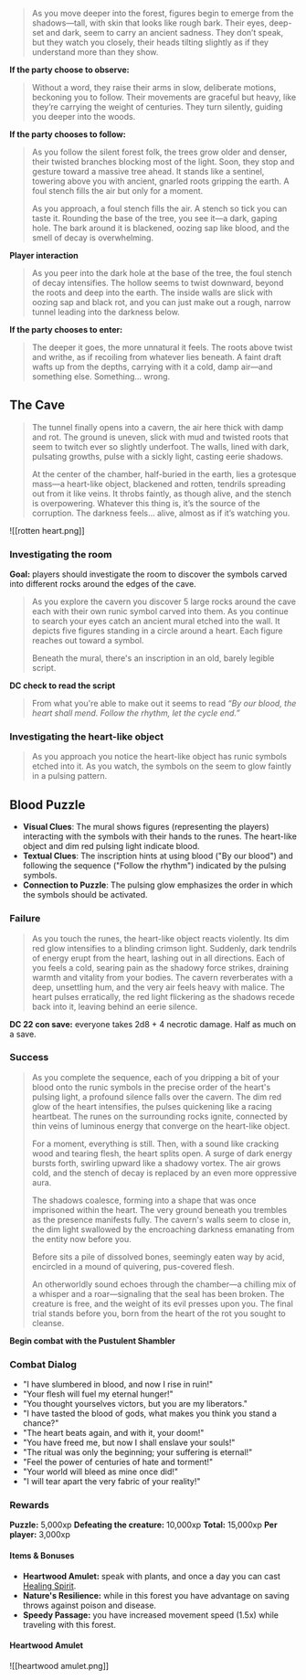>As you move deeper into the forest, figures begin to emerge from the shadows—tall, with skin that looks like rough bark. Their eyes, deep-set and dark, seem to carry an ancient sadness. They don’t speak, but they watch you closely, their heads tilting slightly as if they understand more than they show.

**If the party choose to observe:**

>Without a word, they raise their arms in slow, deliberate motions, beckoning you to follow. Their movements are graceful but heavy, like they’re carrying the weight of centuries. They turn silently, guiding you deeper into the woods.

**If the party chooses to follow:**

>As you follow the silent forest folk, the trees grow older and denser, their twisted branches blocking most of the light. Soon, they stop and gesture toward a massive tree ahead. It stands like a sentinel, towering above you with ancient, gnarled roots gripping the earth. A foul stench fills the air but only for a moment.
>
>As you approach, a foul stench fills the air. A stench so tick you can taste it. Rounding the base of the tree, you see it—a dark, gaping hole. The bark around it is blackened, oozing sap like blood, and the smell of decay is overwhelming.

**Player interaction**

>As you peer into the dark hole at the base of the tree, the foul stench of decay intensifies. The hollow seems to twist downward, beyond the roots and deep into the earth. The inside walls are slick with oozing sap and black rot, and you can just make out a rough, narrow tunnel leading into the darkness below.

**If the party chooses to enter:**

>The deeper it goes, the more unnatural it feels. The roots above twist and writhe, as if recoiling from whatever lies beneath. A faint draft wafts up from the depths, carrying with it a cold, damp air—and something else. Something... wrong.

## The Cave

>The tunnel finally opens into a cavern, the air here thick with damp and rot. The ground is uneven, slick with mud and twisted roots that seem to twitch ever so slightly underfoot. The walls, lined with dark, pulsating growths, pulse with a sickly light, casting eerie shadows.
>
>At the center of the chamber, half-buried in the earth, lies a grotesque mass—a heart-like object, blackened and rotten, tendrils spreading out from it like veins. It throbs faintly, as though alive, and the stench is overpowering. Whatever this thing is, it’s the source of the corruption. The darkness feels... alive, almost as if it’s watching you.

![[rotten heart.png]]

### Investigating the room

**Goal:** players should investigate the room to discover the symbols carved into different rocks  around the edges of the cave.

>As you explore the cavern you discover 5 large rocks around the cave each with their own runic symbol carved into them. As you continue to search your eyes catch an ancient mural etched into the wall. It depicts five figures standing in a circle around a heart. Each figure reaches out toward a symbol. 
>
>Beneath the mural, there's an inscription in an old, barely legible script.

**DC check to read the script**

>From what you're able to make out it seems to read *“By our blood, the heart shall mend. Follow the rhythm, let the cycle end.”*

### Investigating the heart-like object

>As you approach you notice the heart-like object has runic symbols etched into it. As you watch, the symbols on the seem to glow faintly in a pulsing pattern.

## Blood Puzzle

- **Visual Clues**: The mural shows figures (representing the players) interacting with the symbols with their hands to the runes. The heart-like object and dim red pulsing light indicate blood.
- **Textual Clues**: The inscription hints at using blood ("By our blood") and following the sequence ("Follow the rhythm") indicated by the pulsing symbols.
- **Connection to Puzzle**: The pulsing glow emphasizes the order in which the symbols should be activated.

### Failure

>As you touch the runes, the heart-like object reacts violently. Its dim red glow intensifies to a blinding crimson light. Suddenly, dark tendrils of energy erupt from the heart, lashing out in all directions. Each of you feels a cold, searing pain as the shadowy force strikes, draining warmth and vitality from your bodies. The cavern reverberates with a deep, unsettling hum, and the very air feels heavy with malice. The heart pulses erratically, the red light flickering as the shadows recede back into it, leaving behind an eerie silence.

**DC 22 con save:** everyone takes 2d8 + 4 necrotic damage. Half as much on a save.

### Success

>As you complete the sequence, each of you dripping a bit of your blood onto the runic symbols in the precise order of the heart's pulsing light, a profound silence falls over the cavern. The dim red glow of the heart intensifies, the pulses quickening like a racing heartbeat. The runes on the surrounding rocks ignite, connected by thin veins of luminous energy that converge on the heart-like object.
>
>For a moment, everything is still. Then, with a sound like cracking wood and tearing flesh, the heart splits open. A surge of dark energy bursts forth, swirling upward like a shadowy vortex. The air grows cold, and the stench of decay is replaced by an even more oppressive aura.
>
>The shadows coalesce, forming into a shape that was once imprisoned within the heart. The very ground beneath you trembles as the presence manifests fully. The cavern's walls seem to close in, the dim light swallowed by the encroaching darkness emanating from the entity now before you.
>
>Before sits a pile of dissolved bones, seemingly eaten way by acid, encircled in a mound of quivering, pus-covered flesh.
>
>An otherworldly sound echoes through the chamber—a chilling mix of a whisper and a roar—signaling that the seal has been broken. The creature is free, and the weight of its evil presses upon you. The final trial stands before you, born from the heart of the rot you sought to cleanse.

**Begin combat with the Pustulent Shambler**

### Combat Dialog

- "I have slumbered in blood, and now I rise in ruin!"
- "Your flesh will fuel my eternal hunger!"
- "You thought yourselves victors, but you are my liberators."
- "I have tasted the blood of gods, what makes you think you stand a chance?"
- "The heart beats again, and with it, your doom!"
- "You have freed me, but now I shall enslave your souls!"
- "The ritual was only the beginning; your suffering is eternal!"
- "Feel the power of centuries of hate and torment!"
- "Your world will bleed as mine once did!"
- "I will tear apart the very fabric of your reality!"

### Rewards

**Puzzle:** 5,000xp
**Defeating the creature:** 10,000xp
**Total:** 15,000xp
**Per player:** 3,000xp

#### Items & Bonuses

- **Heartwood Amulet:** speak with plants, and once a day you can cast [Healing Spirit](https://5e.tools/spells.html#healing%20spirit_xge).
- **Nature's Resilience:** while in this forest you have advantage on saving throws against poison and disease.
- **Speedy Passage:** you have increased movement speed (1.5x) while traveling with this forest.

#### Heartwood Amulet

![[heartwood amulet.png]]